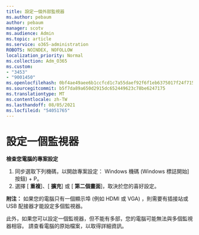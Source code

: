 ```yaml
---
title: 設定一個外部監視器
ms.author: pebaum
author: pebaum
manager: scotv
ms.audience: Admin
ms.topic: article
ms.service: o365-administration
ROBOTS: NOINDEX, NOFOLLOW
localization_priority: Normal
ms.collection: Adm_O365
ms.custom:
- "3453"
- "9001450"
ms.openlocfilehash: 0bf4ae49aee6b1ccfcd1c7a55daef92f6f1eb6375017f24f715264235460c3ef
ms.sourcegitcommit: b5f7da89a650d2915dc652449623c78be6247175
ms.translationtype: MT
ms.contentlocale: zh-TW
ms.lasthandoff: 08/05/2021
ms.locfileid: "54051765"
---
```

# <a name="set-up-one-monitor"></a>設定一個監視器

**檢查您電腦的專案設定**

1. 同步選取下列機碼，以開啟專案設定： Windows 機碼 (Windows 標誌開始] 按鈕) + P。
2. 選擇 [ **重複**]、[ **擴充**] 或 [ **第二個畫面**]，取決於您的喜好設定。

**附注：** 如果您的電腦只有一個顯示埠 (例如 HDMI 或 VGA) ，則需要有插接站或 USB 配接器才能設定多個監視器。

此外，如果您可以設定一個監視器，但不能有多部，您的電腦可能無法與多個監視器相容。 請查看電腦的原始檔案，以取得詳細資訊。